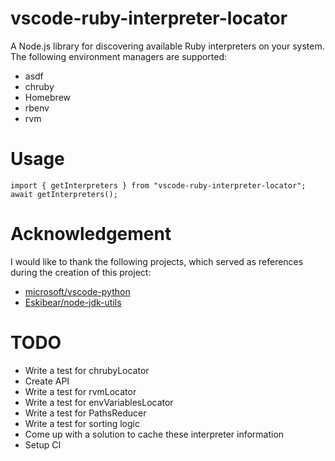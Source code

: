 # vscode-ruby-interpreter-locator

A Node.js library for discovering available Ruby interpreters on your system. The following environment managers are supported:

* asdf
* chruby
* Homebrew
* rbenv
* rvm

# Usage

```
import { getInterpreters } from "vscode-ruby-interpreter-locator";
await getInterpreters();
```

# Acknowledgement

I would like to thank the following projects, which served as references during the creation of this project:

* [microsoft/vscode-python](https://github.com/microsoft/vscode-python)
* [Eskibear/node-jdk-utils](https://github.com/Eskibear/node-jdk-utils)

# TODO
* Write a test for chrubyLocator
* Create API
* Write a test for rvmLocator
* Write a test for envVariablesLocator
* Write a test for PathsReducer
* Write a test for sorting logic
* Come up with a solution to cache these interpreter information
* Setup CI
